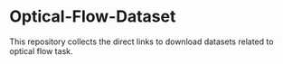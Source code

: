# Optical-Flow-Dataset
This repository collects the direct links to download datasets related to optical flow task.
